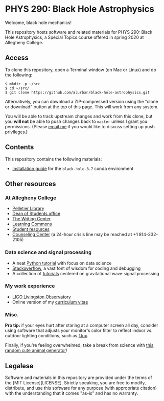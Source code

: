 PHYS 290: Black Hole Astrophysics
=================================

Welcome, black hole mechanics!

This repository hosts software and related materials for PHYS 290: Black Hole
Astrophysics, a Special Topics course offered in spring 2020 at Allegheny
College.

Access
------

To clone this repository, open a Terminal window (on Mac or Linux) and do the
following:

```
$ mkdir -p ~/src
$ cd ~/src/
$ git clone https://github.com/alurban/black-hole-astrophysics.git
```

Alternatively, you can download a ZIP-compressed version using the "clone or
download" button at the top of this page. This will work from any system.

You will be able to track upstream changes and work from this clone, but you
**will not** be able to push changes back to `master` unless I grant you
permissions. (Please [email me](mailto:aurban1@lsu.edu) if you would like to
discuss setting up push privileges.)

Contents
--------

This repository contains the following materials:

* [Installation guide](INSTALL.md) for the `black-hole-3.7` conda environment

Other resources
---------------

### At Allegheny College

* [Pelletier Library](https://sites.allegheny.edu/lits/library/)
* [Dean of Students office](https://sites.allegheny.edu/deanofstudents/)
* [The Writing Center](https://sites.allegheny.edu/learningcommons/writing/)
* [Learning Commons](https://sites.allegheny.edu/learningcommons/)
* [Student resources](https://sites.allegheny.edu/resources/student-services/)
* [Counseling Center](https://sites.allegheny.edu/counseling/) (a 24-hour
  crisis line may be reached at +1 814-332-2105)

### Data science and signal processing

* A neat [Python tutorial](https://www.learnpython.org) with focus on data
  science
* [Stackoverflow](http://stackoverflow.com), a vast font of wisdom for coding
  and debugging
* A collection of [tutorials](https://losc.ligo.org/tutorials/) centered on
  gravitational wave signal processing

### My work experience

* [LIGO Livingston Observatory](http://ligo.caltech.edu/LA)
* Online version of my [curriculum vitae](http://alurban.github.io/)

### Misc.

**Pro tip:** if your eyes hurt after staring at a computer screen all day,
consider using software that adjusts your monitor's color filter to reflect
indoor vs. outdoor lighting conditions, such as
[f.lux](https://justgetflux.com).

Finally, if you're feeling overwhelmed, take a break from science with
[this random cute animal generator](https://attackofthecute.com/random.php)!

Legalese
--------

Software and materials in this repository are provided under the terms of the
[MIT License][LICENSE]. Strictly speaking, you are free to modify, distribute,
and use this software for any purpose (with appropriate citation) with the
understanding that it comes "as-is" and has no warranty.
